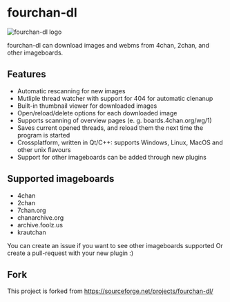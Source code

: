 # fourchan-dl 

![fourchan-dl logo](gui/resources/logo.png)

fourchan-dl can download images and webms from 4chan, 2chan, and other imageboards.

## Features
- Automatic rescanning for new images 
- Mutliple thread watcher with support for 404 for automatic clenanup
- Built-in thumbnail viewer for downloaded images
- Open/reload/delete options for each downloaded image
- Supports scanning of overview pages (e. g. boards.4chan.org/wg/1)
- Saves current opened threads, and reload them the next time the program is started
- Crossplatform, written in Qt/C++: supports Windows, Linux, MacOS and other unix flavours
- Support for other imageboards can be added through new plugins

## Supported imageboards
- 4chan
- 2chan
- 7chan.org
- chanarchive.org
- archive.foolz.us
- krautchan

You can create an issue if you want to see other imageboards supported
Or create a pull-request with your new plugin :)

## Fork
This project is forked from https://sourceforge.net/projects/fourchan-dl/
